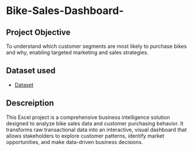 # Bike-Sales-Dashboard-
## Project Objective
To understand which customer segments are most likely to purchase bikes and why, enabling targeted marketing and sales strategies.
## Dataset used
- <a href="https://github.com/ifeanyichukwuhila/Bike-Sales-Dashboard-/blob/main/My%20Project.xlsx">Dataset</a>
## Descreiption
This Excel project is a comprehensive business intelligence solution designed to analyze bike sales data and customer purchasing behavior. It transforms raw transactional data into an interactive, visual dashboard that allows stakeholders to explore customer patterns, identify market opportunities, and make data-driven business decisions.
